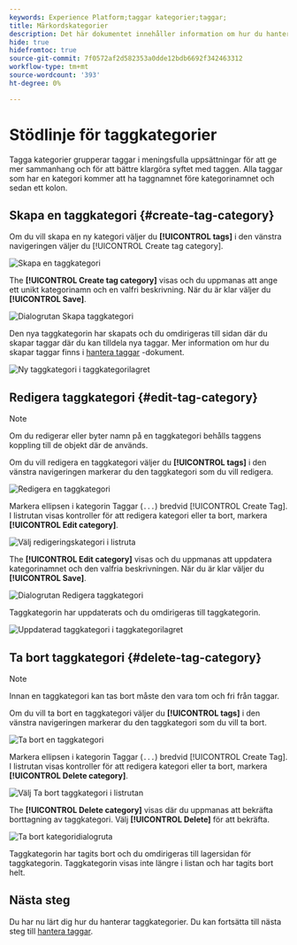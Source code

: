 ```yaml
---
keywords: Experience Platform;taggar kategorier;taggar;
title: Märkordskategorier
description: Det här dokumentet innehåller information om hur du hanterar kategorier för administrativa taggar i Adobe Experience Cloud
hide: true
hidefromtoc: true
source-git-commit: 7f0572af2d582353a0dde12bdb6692f342463312
workflow-type: tm+mt
source-wordcount: '393'
ht-degree: 0%

---
```


# Stödlinje för taggkategorier

Tagga kategorier grupperar taggar i meningsfulla uppsättningar för att ge mer sammanhang och för att bättre klargöra syftet med taggen. Alla taggar som har en kategori kommer att ha taggnamnet före kategorinamnet och sedan ett kolon.

## Skapa en taggkategori {#create-tag-category}

Om du vill skapa en ny kategori väljer du **[!UICONTROL tags]** i den vänstra navigeringen väljer du [!UICONTROL Create tag category].

![Skapa en taggkategori](./images/create-tag-category.png)

The **[!UICONTROL Create tag category]** visas och du uppmanas att ange ett unikt kategorinamn och en valfri beskrivning. När du är klar väljer du **[!UICONTROL Save]**.

![Dialogrutan Skapa taggkategori](./images/create-tag-category-dialog.png)

Den nya taggkategorin har skapats och du omdirigeras till sidan där du skapar taggar där du kan tilldela nya taggar. Mer information om hur du skapar taggar finns i [hantera taggar](./managing-tags.md#create-a-tag-create-tag) -dokument.

![Ny taggkategori i taggkategorilagret](./images/new-tag-cateogry-listed.png)

## Redigera taggkategori {#edit-tag-category}

>[!NOTE]
>
>Om du redigerar eller byter namn på en taggkategori behålls taggens koppling till de objekt där de används.

Om du vill redigera en taggkategori väljer du **[!UICONTROL tags]** i den vänstra navigeringen markerar du den taggkategori som du vill redigera.

![Redigera en taggkategori](./images/edit-tag-category.png)

Markera ellipsen i kategorin Taggar (`...`) bredvid [!UICONTROL Create Tag]. I listrutan visas kontroller för att redigera kategori eller ta bort, markera **[!UICONTROL Edit category]**.

![Välj redigeringskategori i listruta](./images/select-edit-tag-category.png)

The **[!UICONTROL Edit category]** visas och du uppmanas att uppdatera kategorinamnet och den valfria beskrivningen. När du är klar väljer du **[!UICONTROL Save]**.

![Dialogrutan Redigera taggkategori](./images/edit-category-dialog.png)

Taggkategorin har uppdaterats och du omdirigeras till taggkategorin.

![Uppdaterad taggkategori i taggkategorilagret](./images/updated-tag-category.png)

## Ta bort taggkategori {#delete-tag-category}

>[!NOTE]
>
>Innan en taggkategori kan tas bort måste den vara tom och fri från taggar.

Om du vill ta bort en taggkategori väljer du **[!UICONTROL tags]** i den vänstra navigeringen markerar du den taggkategori som du vill ta bort.

![Ta bort en taggkategori](./images/edit-tag-category.png)

Markera ellipsen i kategorin Taggar (`...`) bredvid [!UICONTROL Create Tag]. I listrutan visas kontroller för att redigera kategori eller ta bort, markera **[!UICONTROL Delete category]**.

![Välj Ta bort taggkategori i listrutan](./images/select-delete-tag-category.png)

The **[!UICONTROL Delete category]** visas där du uppmanas att bekräfta borttagning av taggkategori. Välj **[!UICONTROL Delete]** för att bekräfta.

![Ta bort kategoridialogruta](./images/delete-category-dialog.png)

Taggkategorin har tagits bort och du omdirigeras till lagersidan för taggkategorin. Taggkategorin visas inte längre i listan och har tagits bort helt.

## Nästa steg

Du har nu lärt dig hur du hanterar taggkategorier. Du kan fortsätta till nästa steg till [hantera taggar](./managing-tags.md).
